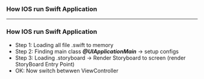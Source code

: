 
### How IOS run Swift Application

--------------------

### How IOS run Swift Application
 - Step 1: Loading all file .swift to memory
 - Step 2: Finding main class ***@UIApplicationMain*** -> setup configs
 - Step 3: Loading .storyboard -> Render Storyboard to screen (render StoryBoard Entry Point)
 - OK: Now switch betwwen ViewController
